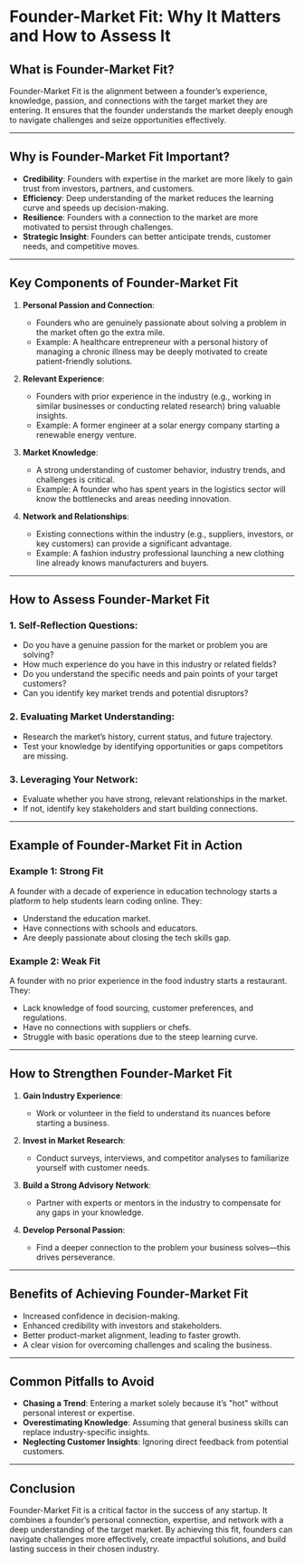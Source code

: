 # **Founder-Market Fit: Why It Matters and How to Assess It**

## **What is Founder-Market Fit?**
Founder-Market Fit is the alignment between a founder’s experience, knowledge, passion, and connections with the target market they are entering. It ensures that the founder understands the market deeply enough to navigate challenges and seize opportunities effectively.

---

## **Why is Founder-Market Fit Important?**
- **Credibility**: Founders with expertise in the market are more likely to gain trust from investors, partners, and customers.
- **Efficiency**: Deep understanding of the market reduces the learning curve and speeds up decision-making.
- **Resilience**: Founders with a connection to the market are more motivated to persist through challenges.
- **Strategic Insight**: Founders can better anticipate trends, customer needs, and competitive moves.

---

## **Key Components of Founder-Market Fit**
1. **Personal Passion and Connection**:
   - Founders who are genuinely passionate about solving a problem in the market often go the extra mile.
   - Example: A healthcare entrepreneur with a personal history of managing a chronic illness may be deeply motivated to create patient-friendly solutions.

2. **Relevant Experience**:
   - Founders with prior experience in the industry (e.g., working in similar businesses or conducting related research) bring valuable insights.
   - Example: A former engineer at a solar energy company starting a renewable energy venture.

3. **Market Knowledge**:
   - A strong understanding of customer behavior, industry trends, and challenges is critical.
   - Example: A founder who has spent years in the logistics sector will know the bottlenecks and areas needing innovation.

4. **Network and Relationships**:
   - Existing connections within the industry (e.g., suppliers, investors, or key customers) can provide a significant advantage.
   - Example: A fashion industry professional launching a new clothing line already knows manufacturers and buyers.

---

## **How to Assess Founder-Market Fit**

### **1. Self-Reflection Questions**:
   - Do you have a genuine passion for the market or problem you are solving?
   - How much experience do you have in this industry or related fields?
   - Do you understand the specific needs and pain points of your target customers?
   - Can you identify key market trends and potential disruptors?

### **2. Evaluating Market Understanding**:
   - Research the market’s history, current status, and future trajectory.
   - Test your knowledge by identifying opportunities or gaps competitors are missing.

### **3. Leveraging Your Network**:
   - Evaluate whether you have strong, relevant relationships in the market.
   - If not, identify key stakeholders and start building connections.

---

## **Example of Founder-Market Fit in Action**

### **Example 1: Strong Fit**
A founder with a decade of experience in education technology starts a platform to help students learn coding online. They:
- Understand the education market.
- Have connections with schools and educators.
- Are deeply passionate about closing the tech skills gap.

### **Example 2: Weak Fit**
A founder with no prior experience in the food industry starts a restaurant. They:
- Lack knowledge of food sourcing, customer preferences, and regulations.
- Have no connections with suppliers or chefs.
- Struggle with basic operations due to the steep learning curve.

---

## **How to Strengthen Founder-Market Fit**

1. **Gain Industry Experience**:
   - Work or volunteer in the field to understand its nuances before starting a business.

2. **Invest in Market Research**:
   - Conduct surveys, interviews, and competitor analyses to familiarize yourself with customer needs.

3. **Build a Strong Advisory Network**:
   - Partner with experts or mentors in the industry to compensate for any gaps in your knowledge.

4. **Develop Personal Passion**:
   - Find a deeper connection to the problem your business solves—this drives perseverance.

---

## **Benefits of Achieving Founder-Market Fit**
- Increased confidence in decision-making.
- Enhanced credibility with investors and stakeholders.
- Better product-market alignment, leading to faster growth.
- A clear vision for overcoming challenges and scaling the business.

---

## **Common Pitfalls to Avoid**
- **Chasing a Trend**: Entering a market solely because it’s "hot" without personal interest or expertise.
- **Overestimating Knowledge**: Assuming that general business skills can replace industry-specific insights.
- **Neglecting Customer Insights**: Ignoring direct feedback from potential customers.

---

## **Conclusion**
Founder-Market Fit is a critical factor in the success of any startup. It combines a founder’s personal connection, expertise, and network with a deep understanding of the target market. By achieving this fit, founders can navigate challenges more effectively, create impactful solutions, and build lasting success in their chosen industry.
